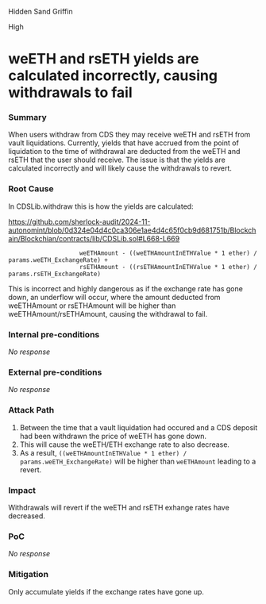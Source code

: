 Hidden Sand Griffin

High

# weETH and rsETH yields are calculated incorrectly, causing withdrawals to fail

### Summary

When users withdraw from CDS they may receive weETH and rsETH from vault liquidations. Currently, yields that have accrued from the point of liquidation to the time of withdrawal are deducted from the weETH and rsETH that the user should receive. The issue is that the yields are calculated incorrectly and will likely cause the withdrawals to revert.

### Root Cause

In CDSLib.withdraw this is how the yields are calculated:

https://github.com/sherlock-audit/2024-11-autonomint/blob/0d324e04d4c0ca306e1ae4d4c65f0cb9d681751b/Blockchain/Blockchian/contracts/lib/CDSLib.sol#L668-L669
```solidity
                    weETHAmount - ((weETHAmountInETHValue * 1 ether) /  params.weETH_ExchangeRate) + 
                    rsETHAmount - ((rsETHAmountInETHValue * 1 ether) /  params.rsETH_ExchangeRate)
```

This is incorrect and highly dangerous as if the exchange rate has gone down, an underflow will occur, where the amount deducted from weETHAmount or rsETHAmount will be higher than weETHAmount/rsETHAmount, causing the withdrawal to fail.

### Internal pre-conditions

_No response_

### External pre-conditions

_No response_

### Attack Path

1. Between the time that a vault liquidation had occured and a CDS deposit had been withdrawn the price of weETH has gone down.
2. This will cause the weETH/ETH exchange rate to also decrease.
3. As a result, `((weETHAmountInETHValue * 1 ether) /  params.weETH_ExchangeRate)` will be higher than `weETHAmount` leading to a revert.

### Impact

Withdrawals will revert if the weETH and rsETH exhange rates have decreased.

### PoC

_No response_

### Mitigation

Only accumulate yields if the exchange rates have gone up.